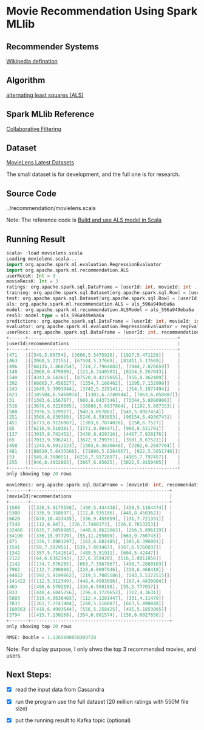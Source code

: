 # Movie Recommendation Using Spark MLlib

## Recommender Systems

[Wikipedia defination](https://en.wikipedia.org/wiki/Recommender_system#Collaborative_filtering)

## Algorithm

[alternating least squares (ALS)](http://dl.acm.org/citation.cfm?id=1608614)

## Spark MLlib Reference

[Collaborative Filtering](https://spark.apache.org/docs/2.2.0/ml-collaborative-filtering.html#collaborative-filtering-1)

## Dataset

[MovieLens Latest Datasets](https://grouplens.org/datasets/movielens/latest/)

The small dataset is for development, and the full one is for research.

## Source Code

../recommendation/movielens.scala

Note: The reference code is [Build and use ALS model in Scala](https://github.com/apache/spark/blob/master/examples/src/main/scala/org/apache/spark/examples/ml/ALSExample.scala)

## Running Result

```scala
scala> :load movielens.scala
Loading movielens.scala...
import org.apache.spark.ml.evaluation.RegressionEvaluator
import org.apache.spark.ml.recommendation.ALS
userRecsK: Int = 3
movieRecsK: Int = 3
ratings: org.apache.spark.sql.DataFrame = [userId: int, movieId: int ... 2 more fields]
training: org.apache.spark.sql.Dataset[org.apache.spark.sql.Row] = [userId: int, movieId: int ... 2 more fields]
test: org.apache.spark.sql.Dataset[org.apache.spark.sql.Row] = [userId: int, movieId: int ... 2 more fields]
als: org.apache.spark.ml.recommendation.ALS = als_596a949eba6a
model: org.apache.spark.ml.recommendation.ALSModel = als_596a949eba6a
res53: model.type = als_596a949eba6a
predictions: org.apache.spark.sql.DataFrame = [userId: int, movieId: int ... 3 more fields]
evaluator: org.apache.spark.ml.evaluation.RegressionEvaluator = regEval_91666d86f1c7
userRecs: org.apache.spark.sql.DataFrame = [userId: int, recommendations: array<struct<movieId:int,rating:float>>]
+------+-------------------------------------------------------+                
|userId|recommendations                                        |
+------+-------------------------------------------------------+
|471   |[[549,5.80754], [3606,5.5475926], [1927,5.471158]]     |
|463   |[[2068,5.22155], [67504,5.17669], [83411,5.17669]]     |
|496   |[[68135,7.860754], [714,7.7964883], [7444,7.076659]]   |
|148   |[[2068,6.479989], [123,6.3140583], [8154,6.267043]]    |
|540   |[[4343,8.54361], [87520,8.4219055], [955,8.362489]]    |
|392   |[[66665,7.458527], [1354,7.166462], [1295,7.132999]]   |
|243   |[[1649,5.3091044], [3742,5.228141], [314,5.1877494]]   |
|623   |[[105504,6.5468974], [1303,6.2240944], [7063,6.058887]]|
|31    |[[1303,6.156767], [900,6.0437346], [73344,5.8090906]]  |
|516   |[[3676,6.0220885], [38886,5.8937864], [1192,5.887353]] |
|580   |[[2936,5.129917], [940,5.057861], [549,5.0057454]]     |
|251   |[[3566,6.639389], [5146,6.593603], [98154,6.4936743]]  |
|451   |[[6773,6.9126067], [1303,6.7874026], [250,6.7527]]     |
|85    |[[6216,9.510381], [3771,8.904471], [900,8.511701]]     |
|137   |[[3015,8.742452], [3430,8.429316], [4467,7.938176]]    |
|65    |[[7013,9.596241], [3672,9.299351], [3581,8.675211]]    |
|458   |[[1243,6.5912123], [1303,6.3636646], [2202,6.2687764]] |
|481   |[[88810,5.6435566], [71899,5.6264067], [922,5.5651746]]|
|53    |[[549,8.368651], [6216,7.9172897], [4965,7.797457]]    |
|255   |[[946,6.4032803], [3067,6.05025], [3022,5.9150405]]    |
+------+-------------------------------------------------------+
only showing top 20 rows

movieRecs: org.apache.spark.sql.DataFrame = [movieId: int, recommendations: array<struct<userId:int,rating:float>>]
+-------+---------------------------------------------------+                   
|movieId|recommendations                                    |
+-------+---------------------------------------------------+
|1580   |[[336,5.9175158], [490,5.444438], [459,5.1164474]] |
|5300   |[[336,9.358697], [112,8.935186], [448,8.450362]]   |
|6620   |[[670,10.433435], [336,9.455859], [131,7.721391]]  |
|7340   |[[112,8.947], [336,7.7480373], [326,6.7813253]]    |
|32460  |[[635,7.6056905], [448,6.0622663], [266,5.896119]] |
|54190  |[[336,15.97729], [55,11.255099], [663,9.760745]]   |
|471    |[[336,7.0981297], [162,6.682485], [395,6.396001]]  |
|1591   |[[59,7.302951], [539,7.003467], [567,6.5760837]]   |
|1342   |[[357,5.7141614], [489,5.51911], [604,5.42447]]    |
|2122   |[[64,6.6362343], [27,6.359438], [116,5.8011856]]   |
|2142   |[[174,7.576265], [663,7.3967667], [498,7.2860103]] |
|7982   |[[112,7.290888], [228,6.8007946], [319,6.468418]]  |
|44022  |[[592,5.9199862], [219,5.7085586], [543,5.5372515]]|
|141422 |[[112,5.312349], [448,4.4993086], [167,4.4430804]] |
|463    |[[490,6.570219], [336,6.568168], [55,5.777037]]    |
|833    |[[448,4.6045256], [296,4.3729653], [112,4.3631]]   |
|5803   |[[310,4.3636403], [112,4.1281447], [331,4.11479]]  |
|7833   |[[261,7.2741404], [288,5.516887], [663,5.490848]]  |
|160563 |[[410,6.4993544], [556,5.258425], [495,5.1853065]] |
|3794   |[[415,7.130268], [354,6.801574], [156,6.6027656]]  |
+-------+---------------------------------------------------+
only showing top 20 rows

RMSE: Double = 1.1265600050309728    
```

Note: For display purpose, I only shwo the top 3 recommended movies, and users.

## Next Steps:

- [x] read the input data from Cassandra
- [x] run the program use the full dataset (20 million ratings with 550M file size)
- [x] put the running result to Kafka topic (optional)





